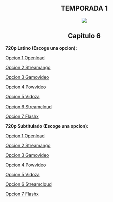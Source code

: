 ## <div align="center">TEMPORADA 1
<div align="center"><img src="https://image.tmdb.org/t/p/w780/10PrhMvQnTyZSPJ5j2ftBpvtmx1.jpg"></div>

## <div align="center">Capitulo 6</center></div>

<b>720p Latino (Escoge una opcion):</b>

<a href="https://openload.co/f/Gei9HmdsvuQ/">Opcion 1 Openload</a>

<a href="https://streamango.com/f/loqobesnaotfaeer/">Opcion 2 Streamango</a>

<a href="http://gamovideo.com/p8nspnwo18u0">Opcion 3 Gamovideo</a>

<a href="http://powvideo.net/atou6cmwwom9">Opcion 4 Powvideo</a>

<a href="https://vidoza.net/d1bvwsmo1scy.html">Opcion 5 Vidoza</a>

<a href="http://streamcloud.eu/v0rrlmfqbtu6">Opcion 6 Streamcloud</a>

<a href="https://www.flashx.tv/7cu74nt42yuf.html">Opcion 7 Flashx</a>

<b>720p Subtitulado (Escoge una opcion):</b>

<a href="https://openload.co/f/26TgbrXLj3I/">Opcion 1 Openload</a>

<a href="https://streamango.com/f/ompbrfrmrbekndef/">Opcion 2 Streamango</a>

<a href="http://gamovideo.com/o5ybwp2axjbo">Opcion 3 Gamovideo</a>

<a href="http://powvideo.net/uoxxgytpvvcn">Opcion 4 Powvideo</a>

<a href="https://vidoza.net/i9ys2wa8yxpx.html">Opcion 5 Vidoza</a>

<a href="http://streamcloud.eu/jsh8cbct2rom">Opcion 6 Streamcloud</a>

<a href="https://www.flashx.tv/aqctjpciojgt.html">Opcion 7 Flashx</a>
